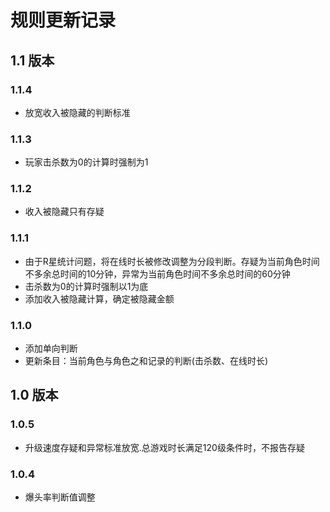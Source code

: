 # 规则更新记录

## 1.1 版本
### 1.1.4
* 放宽收入被隐藏的判断标准

### 1.1.3
* 玩家击杀数为0的计算时强制为1

### 1.1.2
* 收入被隐藏只有存疑
### 1.1.1
* 由于R星统计问题，将在线时长被修改调整为分段判断。存疑为当前角色时间不多余总时间的10分钟，异常为当前角色时间不多余总时间的60分钟
* 击杀数为0的计算时强制以1为底
* 添加收入被隐藏计算，确定被隐藏金额
### 1.1.0
* 添加单向判断
* 更新条目：当前角色与角色之和记录的判断(击杀数、在线时长)
## 1.0 版本
### 1.0.5
* 升级速度存疑和异常标准放宽.总游戏时长满足120级条件时，不报告存疑

### 1.0.4
* 爆头率判断值调整
